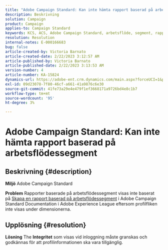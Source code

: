 ```yaml
---
title: "Adobe Campaign Standard: Kan inte hämta rapport baserad på arbetsflödessegment"
description: Beskrivning
solution: Campaign
product: Campaign
applies-to: Campaign Standard
keywords: KCS, ACS, Adobe Campaign Standard, arbetsflöde, segment, rapport, Frågor och svar
resolution: Resolution
internal-notes: E-000166683
bug: false
article-created-by: Victoria Barnato
article-created-date: 2/22/2023 3:12:57 AM
article-published-by: Victoria Barnato
article-published-date: 2/22/2023 3:13:53 AM
version-number: 4
article-number: KA-15824
dynamics-url: https://adobe-ent.crm.dynamics.com/main.aspx?forceUCI=1&pagetype=entityrecord&etn=knowledgearticle&id=1f7565cd-5eb2-ed11-83fe-6045bd0067ea
exl-id: 09d23078-7f80-46cf-a661-41a9876c6e30
source-git-commit: 41fe73a29e4e479f1ef3668171a9726bd4e8c1b7
workflow-type: tm+mt
source-wordcount: '95'
ht-degree: 3%

---
```


# Adobe Campaign Standard: Kan inte hämta rapport baserad på arbetsflödessegment

## Beskrivning {#description}


<b>Miljö</b>
Adobe Campaign Standard

<b>Problem</b>
Rapporter baserade på arbetsflödessegment visas inte baserat på [Skapa en rapport baserad på arbetsflödessegment](https://experienceleague.adobe.com/docs/campaign-standard/using/reporting/customizing-reports/creating-a-report-workflow-segment.html) i Adobe Campaign Standard Documentation i Adobe Experience League eftersom profilfliken inte visas under dimensionerna.




## Upplösning {#resolution}


<b>Lösning</b>
The <b>Integritet</b> som visas vid inloggning måste granskas och godkännas för att profilinformationen ska vara tillgänglig.
